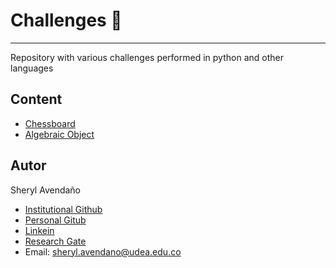 # Challenges 🚀
---

Repository with various challenges performed in python and other languages

## Content

* [Chessboard](html/chessboads/index.html)
* [Algebraic Object](html/algebraic_object/index.html)

## Autor

Sheryl Avendaño 

* [Institutional Github](https://github.com/SherylA)
* [Personal Gitub](https://github.com/sherphys)
* [Linkein](https://www.linkedin.com/in/sherphys/)
* [Research Gate](https://www.researchgate.net/profile/Sheryl_Avendano)
* Email: sheryl.avendano@udea.edu.co 